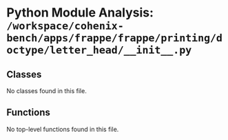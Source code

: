 # Python Module Analysis: `/workspace/cohenix-bench/apps/frappe/frappe/printing/doctype/letter_head/__init__.py`

## Classes

No classes found in this file.


## Functions

No top-level functions found in this file.
